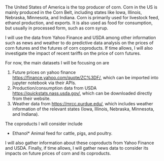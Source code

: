 The United States of America is the top producer of corn. Corn in the US is mainly produced in the Corn Belt, including states like Iowa, Illinois, Nebraska, Minnesota, and Indiana. Corn is primarily used for livestock feed, ethanol production, and exports. It is also used as food for consumption, but usually in processed form, such as corn syrup. 

I will use the data from Yahoo Finance and USDA among other information such as news and weather to do predictive data analysis on the prices of corn futures and the futures of corn coproducts. If time allows, I will also investigate the impact of recent tariffs on the price of corn futures.

For now, the main datasets I will be focusing on are 
1.	Future prices on yahoo finance https://finance.yahoo.com/quote/ZC%3DF/, which can be imported into jupyter notebook via their APIs.
2.	Production/consumption data from USDA https://quickstats.nass.usda.gov/, which can be downloaded directly from their website.
3.	Weather data from https://mrcc.purdue.edu/, which includes weather information of the relevant states (Iowa, Illinois, Nebraska, Minnesota, and Indiana).

The coproducts I will consider include
* Ethanol* Animal feed for cattle, pigs, and poultry.

I will also gather information about these coproducts from Yahoo Finance and USDA. Finally, if time allows, I will gather news data to consider its impacts on future prices of corn and its coproducts.
